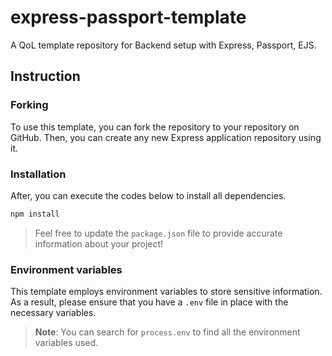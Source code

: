 # express-passport-template

A QoL template repository for Backend setup with Express, Passport, EJS.

## Instruction

### Forking

To use this template, you can fork the repository to your repository on GitHub.
Then, you can create any new Express application repository using it.

### Installation

After, you can execute the codes below to install all dependencies.

```bash
npm install
```

> Feel free to update the `package.json` file to provide accurate information
> about your project!

### Environment variables

This template employs environment variables to store sensitive information. As
a result, please ensure that you have a `.env` file in place with the necessary
variables.

> **Note**: You can search for `process.env` to find all the environment
> variables used.
